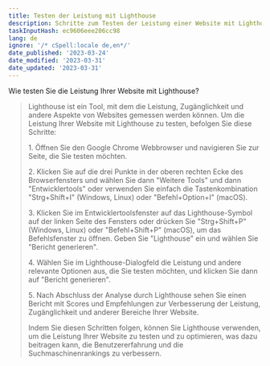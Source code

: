 ```yaml
---
title: Testen der Leistung mit Lighthouse
description: Schritte zum Testen der Leistung einer Website mit Lighthouse
taskInputHash: ec9606eee206cc98
lang: de
ignore: '/* cSpell:locale de,en*/'
date_published: '2023-03-24'
date_modified: '2023-03-31'
date_updated: '2023-03-31'
---
```

Wie testen Sie die Leistung Ihrer Website mit Lighthouse?

> Lighthouse ist ein Tool, mit dem die Leistung, Zugänglichkeit und andere Aspekte von Websites gemessen werden können. Um die Leistung Ihrer Website mit Lighthouse zu testen, befolgen Sie diese Schritte:
> 
> 1\. Öffnen Sie den Google Chrome Webbrowser und navigieren Sie zur Seite, die Sie testen möchten.
> 
> 2\. Klicken Sie auf die drei Punkte in der oberen rechten Ecke des Browserfensters und wählen Sie dann "Weitere Tools" und dann "Entwicklertools" oder verwenden Sie einfach die Tastenkombination "Strg+Shift+I" (Windows, Linux) oder "Befehl+Option+I" (macOS).
> 
> 3\. Klicken Sie im Entwicklertoolsfenster auf das Lighthouse-Symbol auf der linken Seite des Fensters oder drücken Sie "Strg+Shift+P" (Windows, Linux) oder "Befehl+Shift+P" (macOS), um das Befehlsfenster zu öffnen. Geben Sie "Lighthouse" ein und wählen Sie "Bericht generieren".
> 
> 4\. Wählen Sie im Lighthouse-Dialogfeld die Leistung und andere relevante Optionen aus, die Sie testen möchten, und klicken Sie dann auf "Bericht generieren".
> 
> 5\. Nach Abschluss der Analyse durch Lighthouse sehen Sie einen Bericht mit Scores und Empfehlungen zur Verbesserung der Leistung, Zugänglichkeit und anderer Bereiche Ihrer Website.
> 
> Indem Sie diesen Schritten folgen, können Sie Lighthouse verwenden, um die Leistung Ihrer Website zu testen und zu optimieren, was dazu beitragen kann, die Benutzererfahrung und die Suchmaschinenrankings zu verbessern.
